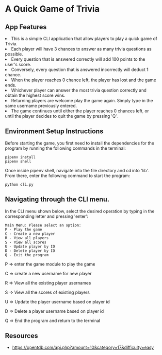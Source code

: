 # A Quick Game of Trivia


## App Features
<li>This is a simple CLI application that allow players to play a quick game of Trivia.</li>
<li>Each player will have 3 chances to answer as many trivia questions as possible.</li>
<li>Every question that is answered correctly will add 100 points to the user's score.</li>
<li>Conversely, every question that is answered incorrectly will deduct 1 chance.</li>
<li>When the player reaches 0 chance left, the player has lost and the game ends.</li>
<li>Whichever player can answer the most trivia question correctly and obtain the highest score wins.</li>
<li>Returning players are welcome play the game again. Simply type in the same username previously entered.</li>
<li>The game continues until either the player reaches 0 chances left, or until the player decides to quit the game by pressing 'Q'.</li>


## Environment Setup Instructions
Before starting the game, you first need to install the dependencies for the program by running the following commands in the terminal:

```console
pipenv install
pipenv shell
```

Once inside pipenv shell, navigate into the file directory and cd into 'lib'.
From there, enter the following command to start the program:

```console
python cli.py
```

## Navigating through the CLI menu.
In the CLI menu shown below, select the desired operation by typing in the corresponding letter and pressing 'enter':


```console
Main Menu: Please select an option:
P - Play the game
C - Create a new player
R - View all players
S - View all scores
U - Update player by ID
D - Delete player by ID
Q - Exit the program
```


P => enter the game module to play the game

C => create a new username for new player

R => View all the existing player usernames

S => View all the scores of existing players

U => Update the player username based on player id

D => Delete a player username based on player id

Q => End the program and return to the terminal


## Resources
- https://opentdb.com/api.php?amount=10&category=17&difficulty=easy
